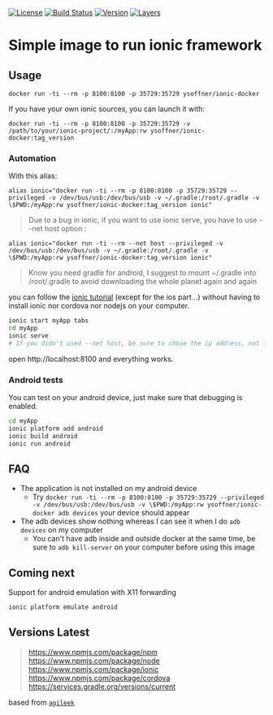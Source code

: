 [![License](https://img.shields.io/github/license/ysoffner/ionic-docker.svg)]()
[![Build Status](https://travis-ci.org/ysoffner/ionic-docker.svg?branch=master)](https://travis-ci.org/ysoffner/ionic-docker)
[![Version](https://images.microbadger.com/badges/version/ysoffner/ionic-docker.svg)](https://microbadger.com/images/ysoffner/ionic-docker)
[![Layers](https://images.microbadger.com/badges/image/ysoffner/ionic-docker.svg)](https://microbadger.com/images/ysoffner/ionic-docker)

# Simple image to run ionic framework

## Usage

```
docker run -ti --rm -p 8100:8100 -p 35729:35729 ysoffner/ionic-docker
```
If you have your own ionic sources, you can launch it with:

```
docker run -ti --rm -p 8100:8100 -p 35729:35729 -v /path/to/your/ionic-project/:/myApp:rw ysoffner/ionic-docker:tag_version
```

### Automation
With this alias:

```
alias ionic="docker run -ti --rm -p 8100:8100 -p 35729:35729 --privileged -v /dev/bus/usb:/dev/bus/usb -v ~/.gradle:/root/.gradle -v \$PWD:/myApp:rw ysoffner/ionic-docker:tag_version ionic"
```

> Due to a bug in ionic, if you want to use ionic serve, you have to use --net host option :

```
alias ionic="docker run -ti --rm --net host --privileged -v /dev/bus/usb:/dev/bus/usb -v ~/.gradle:/root/.gradle -v \$PWD:/myApp:rw ysoffner/ionic-docker:tag_version ionic"
```

> Know you need gradle for android, I suggest to mount ~/.gradle into /root/.gradle to avoid downloading the whole planet again and again

you can follow the [ionic tutorial](http://ionicframework.com/getting-started/) (except for the ios part...) without having to install ionic nor cordova nor nodejs on your computer.

```bash
ionic start myApp tabs
cd myApp
ionic serve
# If you didn't used --net host, be sure to chose the ip address, not localhost, or you would not be able to use it
```
open http://localhost:8100 and everything works.

### Android tests
You can test on your android device, just make sure that debugging is enabled.

```bash
cd myApp
ionic platform add android
ionic build android
ionic run android
```

## FAQ
* The application is not installed on my android device
  * Try `docker run -ti --rm -p 8100:8100 -p 35729:35729 --privileged -v /dev/bus/usb:/dev/bus/usb -v \$PWD:/myApp:rw ysoffner/ionic-docker adb devices` your device should appear
* The adb devices show nothing whereas I can see it when I do `adb devices` on my computer
  * You can't have adb inside and outside docker at the same time, be sure to `adb kill-server` on your computer before using this image

## Coming next
Support for android emulation with X11 forwarding

```bash
ionic platform emulate android
```
## Versions Latest
> https://www.npmjs.com/package/npm
> https://www.npmjs.com/package/node
> https://www.npmjs.com/package/ionic
> https://www.npmjs.com/package/cordova
> https://services.gradle.org/versions/current

based from [`agileek`](https://github.com/agileek)